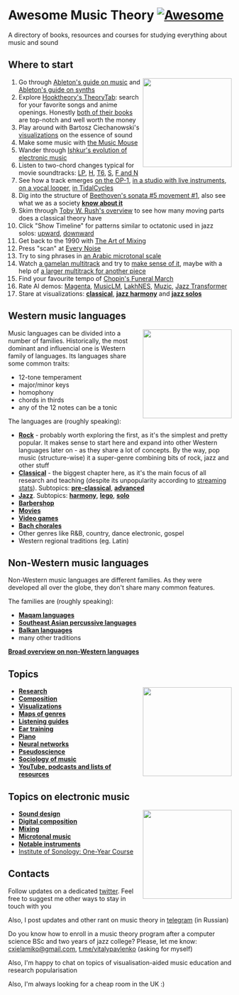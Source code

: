 Awesome Music Theory [![Awesome](https://cdn.rawgit.com/sindresorhus/awesome/d7305f38d29fed78fa85652e3a63e154dd8e8829/media/badge.svg)](https://github.com/sindresorhus/awesome)
===


A directory of books, resources and courses for studying everything about music and sound

Where to start
---

<img src="https://user-images.githubusercontent.com/1491908/220568166-377d3637-b5f6-45a9-906c-a8e4a21c3778.jpg" width="200" align="right">


1. Go through [Ableton's guide on music](https://learningmusic.ableton.com/) and [Ableton's guide on synths](https://learningsynths.ableton.com/)
2. Explore [Hooktheory's TheoryTab](https://www.hooktheory.com/theorytab): search for your favorite songs and anime openings. Honestly [both of their books](https://www.hooktheory.com/books) are top-notch and well worth the money
3. Play around with Bartosz Ciechanowski's [visualizations](https://ciechanow.ski/sound/) on the essence of sound
3. Make some music with [the Music Mouse](https://teropa.info/musicmouse/)
9. Wander through [Ishkur's evolution of electronic music](https://music.ishkur.com/)
7. Listen to two-chord changes typical for movie soundtracks: [LP](https://www.youtube.com/watch?v=I33UqUhKE10), [H](https://www.youtube.com/watch?v=_LCDlv33y4M), [T6](https://www.youtube.com/watch?v=0V1Mfmdt8lA), [S](https://www.youtube.com/watch?v=rfYU1F0pJik), [F and N](https://www.youtube.com/watch?v=tHs3gdouz68)
3. See how a track emerges [on the OP-1](https://www.youtube.com/watch?v=lu5XB1Y2rHk), [in a studio with live instruments](https://www.youtube.com/watch?v=4CGBfbB4g0Y), [on a vocal looper](https://youtu.be/nvIGCMhjkvw?t=39), [in TidalCycles](https://youtu.be/etAZbQtggSQ?t=124)
5. Dig into the structure of [Beethoven's sonata #5 movement #1](https://rawl.vercel.app/edit?a=beethoven_op10no1mov1), also see what we as a society [**know about it**](parts/beethoven_op10no1mov1.md)
4. Skim through [Toby W. Rush's overview](https://tobyrush.com/theorypages/pdf/en-us/the-whole-enchilada-set.pdf) to see how many moving parts does a classical theory have
6. Click "Show Timeline" for patterns similar to octatonic used in jazz solos: [upward](https://dig-that-lick.hfm-weimar.de/similarity_search/search?id=8855&target_layout=&group_by=&task_id=6c3656c4-724b-401a-a69a-4f874adddafc), [downward](https://dig-that-lick.hfm-weimar.de/similarity_search/search?id=8856&target_layout=&group_by=&task_id=dce240ac-68c9-49f4-90f5-636e0ad2d15b)
5. Get back to the 1990 with [The Art of Mixing](https://youtu.be/TEjOdqZFvhY?t=25)
8. Press "scan" at [Every Noise](https://everynoise.com/)
9. Try to sing phrases in [an Arabic microtonal scale](https://www.youtube.com/watch?v=xN7E1pc8Y2Y&list=PLcfDkfaWrWRRcgUawWPz4bdL0Co17rphx)
10. Watch [a gamelan multitrack](https://www.youtube.com/watch?v=ccHTOepjK_s) and try to [make sense of it](https://docs.google.com/document/d/1oKbYpSAcunMTvB-casuFUyiaSuHGJkJhGf5rrvfOPgE/edit), maybe with a help of [a larger multitrack for another piece](https://www.youtube.com/watch?v=jE93bF0dooU)
11. Find your favourite tempo of [Chopin's Funeral March](https://tuttitempi.com/#scoreId=U00000578581&from=0.5622&to=0.8122&youtube=1&spotify=0&muziekweb=0)
12. Rate AI demos: [Magenta](https://magenta.tensorflow.org/demos/), [MusicLM](https://google-research.github.io/seanet/musiclm/examples/), [LakhNES](https://chrisdonahue.com/LakhNES/), [Muzic](https://ai-muzic.github.io/), [Jazz Transformer](https://drive.google.com/drive/folders/1-EeV02jvRftdvwWXa0KpoMvyRQaXUJ0W)
12. Stare at visualizations: [**classical**](parts/classical_visualizations.md), [**jazz harmony**](parts/jazz_harmony_visualizations.md) and [**jazz solos**](parts/jazz_solo_visualizations.md)


Western music languages
---

<img src="https://user-images.githubusercontent.com/1491908/220957973-a76da180-0bf9-4ad4-b03d-8f6ff2d3a2a7.png" width="200" align="right">


Music languages can be divided into a number of families. Historically, the most dominant and influencial one is Western family of languages. Its languages share some common traits:
- 12-tone temperament
- major/minor keys
- homophony
- chords in thirds
- any of the 12 notes can be a tonic

The languages are (roughly speaking):
- [**Rock**](parts/rock_harmony.md) - probably worth exploring the first, as it's the simplest and pretty popular. It makes sense to start here and expand into other Western languages later on - as they share a lot of concepts. By the way, pop music (structure-wise) it a super-genre combining bits of rock, jazz and other stuff
- [**Classical**](parts/classical.md) - the biggest chapter here, as it's the main focus of all research and teaching (despite its unpopularity according to [streaming stats](https://headphonesaddict.com/music-genre-statistics/)). Subtopics: [**pre-classical**](parts/pre_classical.md), [**advanced**](parts/classical_advanced.md)
- [**Jazz**](parts/jazz.md). Subtopics: [**harmony**](parts/jazz_harmony.md), [**lego**](parts/lego.md), [**solo**](parts/jazz_solo.md)
- [**Barbershop**](parts/barbershop.md)
- [**Movies**](parts/movies.md)
- [**Video games**](parts/vgm.md)
- [**Bach chorales**](parts/bach_chorales.md)
- Other genres like R&B, country, dance electronic, gospel
- Western regional traditions (eg. Latin)

Non-Western music languages
---

Non-Western music languages are different families. As they were developed all over the globe, they don't share many common features.

The families are (roughly speaking):
- [**Maqam languages**](parts/maqam_languages.md)
- [**Southeast Asian percussive languages**](parts/se_asian_percussive.md)
- [**Balkan languages**](parts/balkan.md)
- many other traditions

[**Broad overview on non-Western languages**](parts/non_western_languages.md)



Topics
---

<img src="https://user-images.githubusercontent.com/1491908/220949769-3a8467df-3e6c-4664-a973-21c81cfe8fa0.png" width="200" align="right">

- [**Research**](parts/research.md)
- [**Composition**](parts/composition.md)
- [**Visualizations**](parts/visualizations.md)
- [**Maps of genres**](parts/maps_of_genres.md)
- [**Listening guides**](parts/listening_guides.md)
- [**Ear training**](parts/ear_training.md)
- [**Piano**](parts/piano.md)
- [**Neural networks**](parts/llms.md)
- [**Pseudoscience**](parts/pseudoscience.md)
- [**Sociology of music**](parts/sociology.md)
- [**YouTube, podcasts and lists of resources**](parts/youtube_and_podcasts.md)



Topics on electronic music
---

<img src="https://user-images.githubusercontent.com/1491908/220955095-75f3a0d3-e090-43e7-a9ae-98c5f8eb1999.png" align="right" width="200">

- [**Sound design**](parts/sound_design.md)
- [**Digital composition**](parts/digital_composition.md)
- [**Mixing**](parts/mixing.md)
- [**Microtonal music**](parts/microtonal.md)
- [**Notable instruments**](parts/instruments.md)
- [Institute of Sonology: One-Year Course](http://sonology.org/one-year-course-admission/)

Contacts
---

Follow updates on a dedicated [twitter](https://twitter.com/studymmmusic). Feel free to suggest me other ways to stay in touch with you

Also, I post updates and other rant on music theory in [telegram](https://t.me/keetezh) (in Russian)

Do you know how to enroll in a music theory program after a computer science BSc and two years of jazz college? Please, let me know: cxielamiko@gmail.com, [t.me/vitalypavlenko](https://t.me/vitalypavlenko) (asking for myself)

Also, I'm happy to chat on topics of visualisation-aided music education and research popularisation

Also, I'm always looking for a cheap room in the UK :)
